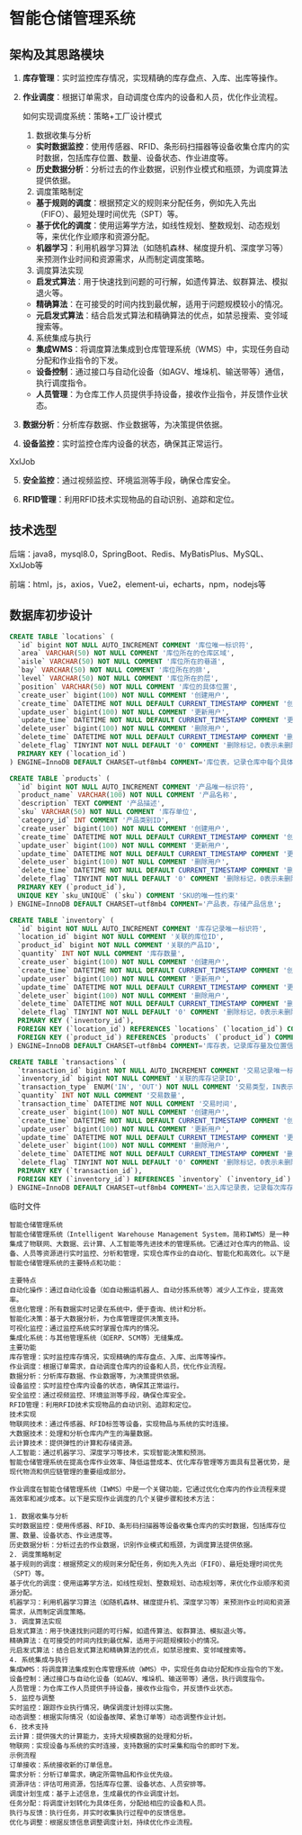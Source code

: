 # 智能仓储管理系统

## 架构及其思路模块

1. **库存管理**：实时监控库存情况，实现精确的库存盘点、入库、出库等操作。



2. **作业调度**：根据订单需求，自动调度仓库内的设备和人员，优化作业流程。

   如何实现调度系统：策略+工厂设计模式

   1. 数据收集与分析

   - **实时数据监控**：使用传感器、RFID、条形码扫描器等设备收集仓库内的实时数据，包括库存位置、数量、设备状态、作业进度等。
   - **历史数据分析**：分析过去的作业数据，识别作业模式和瓶颈，为调度算法提供依据。

   2. 调度策略制定

   - **基于规则的调度**：根据预定义的规则来分配任务，例如先入先出（FIFO）、最短处理时间优先（SPT）等。
   - **基于优化的调度**：使用运筹学方法，如线性规划、整数规划、动态规划等，来优化作业顺序和资源分配。
   - **机器学习**：利用机器学习算法（如随机森林、梯度提升机、深度学习等）来预测作业时间和资源需求，从而制定调度策略。

   3. 调度算法实现

   - **启发式算法**：用于快速找到问题的可行解，如遗传算法、蚁群算法、模拟退火等。
   - **精确算法**：在可接受的时间内找到最优解，适用于问题规模较小的情况。
   - **元启发式算法**：结合启发式算法和精确算法的优点，如禁忌搜索、变邻域搜索等。

   4. 系统集成与执行

   - **集成WMS**：将调度算法集成到仓库管理系统（WMS）中，实现任务自动分配和作业指令的下发。
   - **设备控制**：通过接口与自动化设备（如AGV、堆垛机、输送带等）通信，执行调度指令。
   - **人员管理**：为仓库工作人员提供手持设备，接收作业指令，并反馈作业状态。

3. **数据分析**：分析库存数据、作业数据等，为决策提供依据。



4. **设备监控**：实时监控仓库内设备的状态，确保其正常运行。

XxlJob

5. **安全监控**：通过视频监控、环境监测等手段，确保仓库安全。



6. **RFID管理**：利用RFID技术实现物品的自动识别、追踪和定位。



## 技术选型

后端：java8，mysql8.0，SpringBoot、Redis、MyBatisPlus、MySQL、XxlJob等

前端：html，js，axios，Vue2，element-ui，echarts，npm，nodejs等
## 数据库初步设计

```sql
CREATE TABLE `locations` (
  `id` bigint NOT NULL AUTO_INCREMENT COMMENT '库位唯一标识符',
  `area` VARCHAR(50) NOT NULL COMMENT '库位所在的仓库区域',
  `aisle` VARCHAR(50) NOT NULL COMMENT '库位所在的巷道',
  `bay` VARCHAR(50) NOT NULL COMMENT '库位所在的排',
  `level` VARCHAR(50) NOT NULL COMMENT '库位所在的层',
  `position` VARCHAR(50) NOT NULL COMMENT '库位的具体位置',
  `create_user` bigint(100) NOT NULL COMMENT '创建用户',
  `create_time` DATETIME NOT NULL DEFAULT CURRENT_TIMESTAMP COMMENT '创建时间',
  `update_user` bigint(100) NOT NULL COMMENT '更新用户',
  `update_time` DATETIME NOT NULL DEFAULT CURRENT_TIMESTAMP COMMENT '更新时间',
  `delete_user` bigint(100) NOT NULL COMMENT '删除用户',
  `delete_time` DATETIME NOT NULL DEFAULT CURRENT_TIMESTAMP COMMENT '删除时间',
  `delete_flag` TINYINT NOT NULL DEFAULT '0' COMMENT '删除标记，0表示未删除，1表示已删除',
  PRIMARY KEY (`location_id`)
) ENGINE=InnoDB DEFAULT CHARSET=utf8mb4 COMMENT='库位表，记录仓库中每个具体存储位置的详细信息';

CREATE TABLE `products` (
  `id` bigint NOT NULL AUTO_INCREMENT COMMENT '产品唯一标识符',
  `product_name` VARCHAR(100) NOT NULL COMMENT '产品名称',
  `description` TEXT COMMENT '产品描述',
  `sku` VARCHAR(50) NOT NULL COMMENT '库存单位',
  `category_id` INT COMMENT '产品类别ID',
  `create_user` bigint(100) NOT NULL COMMENT '创建用户',
  `create_time` DATETIME NOT NULL DEFAULT CURRENT_TIMESTAMP COMMENT '创建时间',
  `update_user` bigint(100) NOT NULL COMMENT '更新用户',
  `update_time` DATETIME NOT NULL DEFAULT CURRENT_TIMESTAMP COMMENT '更新时间',
  `delete_user` bigint(100) NOT NULL COMMENT '删除用户',
  `delete_time` DATETIME NOT NULL DEFAULT CURRENT_TIMESTAMP COMMENT '删除时间',
  `delete_flag` TINYINT NOT NULL DEFAULT '0' COMMENT '删除标记，0表示未删除，1表示已删除',
  PRIMARY KEY (`product_id`),
  UNIQUE KEY `sku_UNIQUE` (`sku`) COMMENT 'SKU的唯一性约束'
) ENGINE=InnoDB DEFAULT CHARSET=utf8mb4 COMMENT='产品表，存储产品信息';

CREATE TABLE `inventory` (
  `id` bigint NOT NULL AUTO_INCREMENT COMMENT '库存记录唯一标识符',
  `location_id` bigint NOT NULL COMMENT '关联的库位ID',
  `product_id` bigint NOT NULL COMMENT '关联的产品ID',
  `quantity` INT NOT NULL COMMENT '库存数量',
  `create_user` bigint(100) NOT NULL COMMENT '创建用户',
  `create_time` DATETIME NOT NULL DEFAULT CURRENT_TIMESTAMP COMMENT '创建时间',
  `update_user` bigint(100) NOT NULL COMMENT '更新用户',
  `update_time` DATETIME NOT NULL DEFAULT CURRENT_TIMESTAMP COMMENT '更新时间',
  `delete_user` bigint(100) NOT NULL COMMENT '删除用户',
  `delete_time` DATETIME NOT NULL DEFAULT CURRENT_TIMESTAMP COMMENT '删除时间',
  `delete_flag` TINYINT NOT NULL DEFAULT '0' COMMENT '删除标记，0表示未删除，1表示已删除',
  PRIMARY KEY (`inventory_id`),
  FOREIGN KEY (`location_id`) REFERENCES `locations` (`location_id`) COMMENT '库位外键约束',
  FOREIGN KEY (`product_id`) REFERENCES `products` (`product_id`) COMMENT '产品外键约束'
) ENGINE=InnoDB DEFAULT CHARSET=utf8mb4 COMMENT='库存表，记录库存量及位置信息';

CREATE TABLE `transactions` (
  `transaction_id` bigint NOT NULL AUTO_INCREMENT COMMENT '交易记录唯一标识符',
  `inventory_id` bigint NOT NULL COMMENT '关联的库存记录ID',
  `transaction_type` ENUM('IN', 'OUT') NOT NULL COMMENT '交易类型，IN表示入库，OUT表示出库',
  `quantity` INT NOT NULL COMMENT '交易数量',
  `transaction_time` DATETIME NOT NULL COMMENT '交易时间',
  `create_user` bigint(100) NOT NULL COMMENT '创建用户',
  `create_time` DATETIME NOT NULL DEFAULT CURRENT_TIMESTAMP COMMENT '创建时间',
  `update_user` bigint(100) NOT NULL COMMENT '更新用户',
  `update_time` DATETIME NOT NULL DEFAULT CURRENT_TIMESTAMP COMMENT '更新时间',
  `delete_user` bigint(100) NOT NULL COMMENT '删除用户',
  `delete_time` DATETIME NOT NULL DEFAULT CURRENT_TIMESTAMP COMMENT '删除时间',
  `delete_flag` TINYINT NOT NULL DEFAULT '0' COMMENT '删除标记，0表示未删除，1表示已删除',
  PRIMARY KEY (`transaction_id`),
  FOREIGN KEY (`inventory_id`) REFERENCES `inventory` (`inventory_id`) COMMENT '库存记录外键约束'
) ENGINE=InnoDB DEFAULT CHARSET=utf8mb4 COMMENT='出入库记录表，记录每次库存变动';
```





临时文件

```
智能仓储管理系统
智能仓储管理系统（Intelligent Warehouse Management System，简称IWMS）是一种集成了物联网、大数据、云计算、人工智能等先进技术的管理系统。它通过对仓库内的物品、设备、人员等资源进行实时监控、分析和管理，实现仓库作业的自动化、智能化和高效化。以下是智能仓储管理系统的主要特点和功能：

主要特点
自动化操作：通过自动化设备（如自动搬运机器人、自动分拣系统等）减少人工作业，提高效率。
信息化管理：所有数据实时记录在系统中，便于查询、统计和分析。
智能化决策：基于大数据分析，为仓库管理提供决策支持。
可视化监控：通过监控系统实时掌握仓库内的情况。
集成化系统：与其他管理系统（如ERP、SCM等）无缝集成。
主要功能
库存管理：实时监控库存情况，实现精确的库存盘点、入库、出库等操作。
作业调度：根据订单需求，自动调度仓库内的设备和人员，优化作业流程。
数据分析：分析库存数据、作业数据等，为决策提供依据。
设备监控：实时监控仓库内设备的状态，确保其正常运行。
安全监控：通过视频监控、环境监测等手段，确保仓库安全。
RFID管理：利用RFID技术实现物品的自动识别、追踪和定位。
技术实现
物联网技术：通过传感器、RFID标签等设备，实现物品与系统的实时连接。
大数据技术：处理和分析仓库内产生的海量数据。
云计算技术：提供弹性的计算和存储资源。
人工智能：通过机器学习、深度学习等技术，实现智能决策和预测。
智能仓储管理系统在提高仓库作业效率、降低运营成本、优化库存管理等方面具有显著优势，是现代物流和供应链管理的重要组成部分。

作业调度在智能仓储管理系统（IWMS）中是一个关键功能，它通过优化仓库内的作业流程来提高效率和减少成本。以下是实现作业调度的几个关键步骤和技术方法：

1. 数据收集与分析
实时数据监控：使用传感器、RFID、条形码扫描器等设备收集仓库内的实时数据，包括库存位置、数量、设备状态、作业进度等。
历史数据分析：分析过去的作业数据，识别作业模式和瓶颈，为调度算法提供依据。
2. 调度策略制定
基于规则的调度：根据预定义的规则来分配任务，例如先入先出（FIFO）、最短处理时间优先（SPT）等。
基于优化的调度：使用运筹学方法，如线性规划、整数规划、动态规划等，来优化作业顺序和资源分配。
机器学习：利用机器学习算法（如随机森林、梯度提升机、深度学习等）来预测作业时间和资源需求，从而制定调度策略。
3. 调度算法实现
启发式算法：用于快速找到问题的可行解，如遗传算法、蚁群算法、模拟退火等。
精确算法：在可接受的时间内找到最优解，适用于问题规模较小的情况。
元启发式算法：结合启发式算法和精确算法的优点，如禁忌搜索、变邻域搜索等。
4. 系统集成与执行
集成WMS：将调度算法集成到仓库管理系统（WMS）中，实现任务自动分配和作业指令的下发。
设备控制：通过接口与自动化设备（如AGV、堆垛机、输送带等）通信，执行调度指令。
人员管理：为仓库工作人员提供手持设备，接收作业指令，并反馈作业状态。
5. 监控与调整
实时监控：跟踪作业执行情况，确保调度计划得以实施。
动态调整：根据实际情况（如设备故障、紧急订单等）动态调整作业计划。
6. 技术支持
云计算：提供强大的计算能力，支持大规模数据的处理和分析。
物联网：实现设备与系统的实时连接，支持数据的实时采集和指令的即时下发。
示例流程
订单接收：系统接收新的订单信息。
需求分析：分析订单需求，确定所需物品和作业优先级。
资源评估：评估可用资源，包括库存位置、设备状态、人员安排等。
调度计划生成：基于上述信息，生成最优的作业调度计划。
任务分配：将调度计划转化为具体任务，分配给相应的设备和人员。
执行与反馈：执行任务，并实时收集执行过程中的反馈信息。
优化与调整：根据反馈信息调整调度计划，持续优化作业流程。
```


